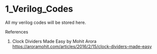 # 1_Verilog_Codes
 All my verilog codes will be stored here. 

 References

 1. Clock Dividers Made Easy by Mohit Arora 
    https://aroramohit.com/articles/2016/2/15/clock-dividers-made-easy

